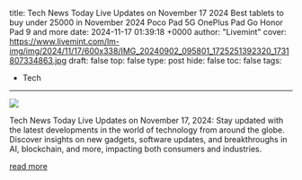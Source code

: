 title: Tech News Today Live Updates on November 17 2024 Best tablets to buy under 25000 in November 2024 Poco Pad 5G OnePlus Pad Go Honor Pad 9 and more
date: 2024-11-17 01:39:18 +0000
author: "Livemint"
cover: https://www.livemint.com/lm-img/img/2024/11/17/600x338/IMG_20240902_095801_1725251392320_1731807334863.jpg
draft: false
top: false
type: post
hide: false
toc: false
tags:
  - Tech
---

![](https://www.livemint.com/lm-img/img/2024/11/17/600x338/IMG_20240902_095801_1725251392320_1731807334863.jpg)

Tech News Today Live Updates on November 17, 2024: Stay updated with the latest developments in the world of technology from around the globe. Discover insights on new gadgets, software updates, and breakthroughs in AI, blockchain, and more, impacting both consumers and industries.

[read more](https://www.livemint.com/technology/latest-technology-news-today-on-november-17-2024-live-updates-11731807558812.html)
